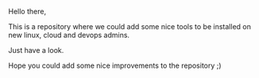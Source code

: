 Hello there,

This is a repository where we could add some nice tools to be installed on new linux, cloud and devops admins.

Just have a look.

Hope you could add some nice improvements to the repository ;)
